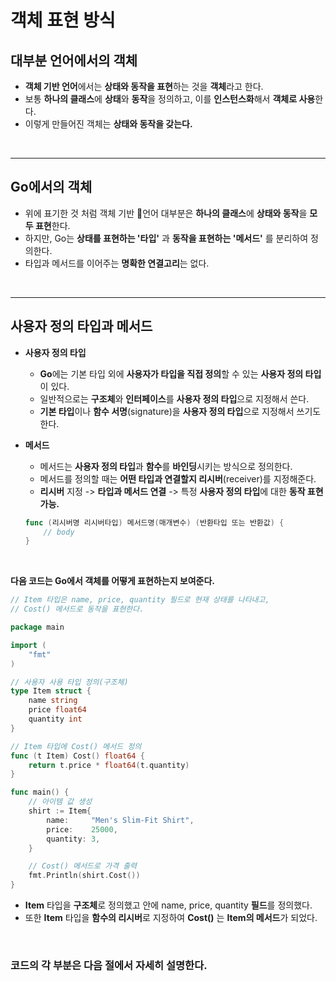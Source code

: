 # **객체 표현 방식**
## **대부분 언어에서의 객체**
- **객체 기반 언어**에서는 **상태와 동작을 표현**하는 것을 **객체**라고 한다.
- 보통 **하나의 클래스**에 **상태**와 **동작**을 정의하고, 이를 **인스턴스화**해서 **객체로 사용**한다.
- 이렇게 만들어진 객체는 **상태와 동작을 갖는다.**

<br>

---
## **Go에서의 객체**
- 위에 표기한 것 처럼 객체 기반 언어 대부분은 **하나의 클래스**에 **상태와 동작**을 **모두 표현**한다.
- 하지만, Go는 **상태를 표현하는 '타입'** 과 **동작을 표현하는 '메서드'** 를 분리하여 정의한다.
- 타입과 메서드를 이어주는 **명확한 연결고리**는 없다.

<br>

---
## **사용자 정의 타입과 메서드**
- **사용자 정의 타입**
    - **Go**에는 기본 타입 외에 **사용자가 타입을 직접 정의**할 수 있는 **사용자 정의 타입**이 있다.
    - 일반적으로는 **구조체**와 **인터페이스**를 **사용자 정의 타입**으로 지정해서 쓴다.
    - **기본 타입**이나 **함수 서명**(signature)을 **사용자 정의 타입**으로 지정해서 쓰기도 한다.

- **메서드**
    - 메서드는 **사용자 정의 타입**과 **함수**를 **바인딩**시키는 방식으로 정의한다.
    - 메서드를 정의할 때는 **어떤 타입과 연결할지 리시버**(receiver)를 지정해준다.
    - **리시버** 지정 -> **타입과 메서드 연결** -> 특정 **사용자 정의 타입**에 대한 **동작 표현 가능.**
    ~~~go
    func (리시버명 리시버타입) 메서드명(매개변수) (반환타입 또는 반환값) {
        // body
    }
    ~~~

<br>

**다음 코드는 Go에서 객체를 어떻게 표현하는지 보여준다.**
~~~go
// Item 타입은 name, price, quantity 필드로 현재 상태를 나타내고,
// Cost() 메서드로 동작을 표현한다.

package main

import (
	"fmt"
)

// 사용자 사용 타입 정의(구조체)
type Item struct {
	name string
	price float64
	quantity int
}

// Item 타입에 Cost() 메서드 정의
func (t Item) Cost() float64 {
	return t.price * float64(t.quantity)
}

func main() {
	// 아이템 값 생성
	shirt := Item{
		name:     "Men's Slim-Fit Shirt",
		price:    25000,
		quantity: 3,
	}

	// Cost() 메서드로 가격 출력
	fmt.Println(shirt.Cost())
}
~~~
- **Item** 타입을 **구조체**로 정의했고 안에 name, price, quantity **필드**를 정의했다.
- 또한 **Item** 타입을 **함수의 리시버**로 지정하여 **Cost()** 는 **Item의 메서드**가 되었다.

<br>

### **코드의 각 부분은 다음 절에서 자세히 설명한다.**